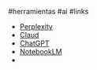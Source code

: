 #herramientas #ai #links 

- [Perplexity](https://www.perplexity.ai/)
- [Claud](https://claude.ai/)
- [ChatGPT](https://chat.com)
- [NotebookLM](https://notebooklm.google.com/)
- 